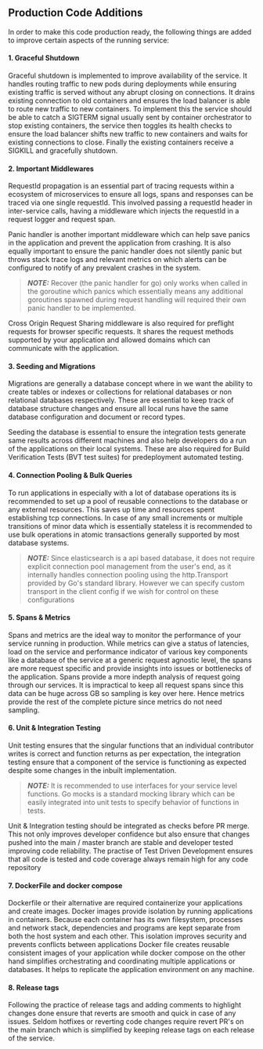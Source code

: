 ## Production Code Additions
In order to make this code production ready, the following things are added to improve certain aspects of the running service:

#### 1. Graceful Shutdown
Graceful shutdown is implemented to improve availability of the service. It handles routing traffic to new pods during deployments while ensuring existing traffic is served without any abrupt closing on connections. It drains existing connection to old containers and ensures the load balancer is able to route new traffic to new containers. To implement this the service should be able to catch a SIGTERM signal usually sent by container orchestrator to stop existing containers, the service then toggles its health checks to ensure the load balancer shifts new traffic to new containers and waits for existing connections to close. Finally the existing containers receive a SIGKILL and gracefully shutdown.

#### 2. Important Middlewares
RequestId propagation is an essential part of tracing requests within a ecosystem of microservices to ensure all logs, spans and responses can be traced via one single requestId. This involved passing a requestId header in inter-service calls, having a middleware which injects the requestId in a request logger and request span.

Panic handler is another important middleware which can help save panics in the application and prevent the application from crashing. It is also equally important to ensure the panic handler does not silently panic but throws stack trace logs and relevant metrics on which alerts can be configured to notify of any prevalent crashes in the system.

> **_NOTE:_**  Recover (the panic handler for go) only works when called in the goroutine which panics which essentially means any additional goroutines spawned during request handling will required their own panic handler to be implemented.

Cross Origin Request Sharing middleware is also required for preflight requests for browser specific requests. It shares the request methods supported by your application and allowed domains which can communicate with the application.

#### 3. Seeding and Migrations
Migrations are generally a database concept where in we want the ability to create tables or indexes or collections for relational databases or non relational databases respectively. These are essential to keep track of database structure changes and ensure all local runs have the same database configuration and document or record types.

Seeding the database is essential to ensure the integration tests generate same results across different machines and also help developers do a run of the applications on their local systems. These are also required for Build Verification Tests (BVT test suites) for predeployment automated testing.

#### 4. Connection Pooling & Bulk Queries
To run applications in especially with a lot of database operations its is recommended to set up a pool of reusable connections to the database or any external resources. This saves up time and resources spent establishing tcp connections. 
In case of any small increments or multiple transitions of minor data which is essentially stateless it is recommended to use bulk operations in atomic transactions generally supported by most database systems.

> **_NOTE:_**  Since elasticsearch is a api based database, it does not require explicit connection pool management from the user's end, as it internally handles connection pooling using the http.Transport provided by Go's standard library. However we can specify custom transport in the client config if we wish for control on these configurations

#### 5. Spans & Metrics
Spans and metrics are the ideal way to monitor the performance of your service running in production. While metrics can give a status of latencies, load on the service and performance indicator of various key components like a database of the service at a generic request agnostic level, the spans are more request specific and provide insights into issues or bottlenecks of the application. Spans provide a more indepth analysis of request going through our services.
It is impractical to keep all request spans since this data can be huge across GB so sampling is key over here. Hence metrics provide the rest of the complete picture since metrics do not need sampling.

#### 6. Unit & Integration Testing
Unit testing ensures that the singular functions that an individual contributor writes is correct and function returns as per expectation, the integration testing ensure that a component of the service is functioning as expected despite some changes in the inbuilt implementation.  

> **_NOTE:_** It is recommended to use interfaces for your service level functions. Go mocks is a standard mocking library which can be easily integrated into unit tests to specify behavior of functions in tests.

Unit & Integration testing should be integrated as checks before PR merge. This not only improves developer confidence but also ensure that changes pushed into the main / master branch are stable and developer tested improving code reliability.
The practise of Test Driven Development ensures that all code is tested and code coverage always remain high for any code repository

#### 7. DockerFile and docker compose
Dockerfile or their alternative are required containerize your applications and create images. Docker images provide isolation by running applications in containers. Because each container has its own filesystem, processes and network stack, dependencies and programs are kept separate from both the host system and each other. This isolation improves security and prevents conflicts between applications
Docker file creates reusable consistent images of your application while docker compose on the other hand simplifies orchestrating and coordinating multiple applications or databases. It helps to replicate the application environment on any machine.

#### 8. Release tags
Following the practice of release tags and adding comments to highlight changes done ensure that reverts are smooth and quick in case of any issues. Seldom hotfixes or reverting code changes require revert PR's on the main branch which is simplified by keeping release tags on each release of the service. 